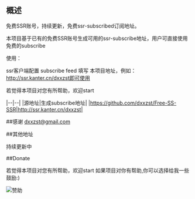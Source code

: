 ## 概述

免费SSR账号，持续更新，免费ssr-subscribed订阅地址。

本项目基于已有的免费SSR账号生成可用的ssr-subscribe地址，用户可直接使用免费的subscribe

使用：

ssr客户端配置 subscribe feed 填写 本项目地址，例如： http://ssr.kanter.cn/dxxzst即可使用

若觉得本项目对您有所帮助，欢迎start

|--|--|
|源地址|生成subscribe地址|
|https://github.com/dxxzst/Free-SS-SSR|http://ssr.kanter.cn/dxxzst|

##感谢
dxxzst@gmail.com

##其他地址

持续更新中

##Donate

若觉得本项目对您有所帮助，欢迎start
如果项目对你有帮助,你可以选择给我一些鼓励:)

![赞助](http://blog.kanter.cn/assets/images/donate.jpeg)


